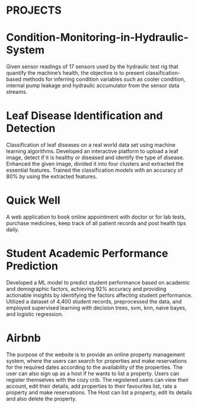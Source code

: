 # PROJECTS

# Condition-Monitoring-in-Hydraulic-System
Given sensor readings of 17 sensors used by the hydraulic test rig that quantify the machine’s health, the objective is to present classification-based methods for inferring condition variables such as cooler condition, internal pump leakage and hydraulic accumulator from the sensor data streams.

# Leaf Disease Identification and Detection  
Classification of leaf diseases on a real world data set using machine learning algorithms.
Developed an interactive platform to upload a leaf image, detect if it is healthy or diseased and identify the type of disease. 
Enhanced the given image, divided it into four clusters and extracted the essential features. Trained the classification models with an accuracy of 80% by using the extracted features.

# Quick Well
A web application to book online appointment with doctor or for lab tests, purchase medicines, keep track of all patient records and post health tips daily.

# Student Academic Performance Prediction                                                                                                
Developed a ML model to predict student performance based on academic and demographic factors, achieving 92% accuracy and providing actionable insights by identifying the factors affecting student performance.
Utilized a dataset of 4,400 student records, preprocessed the data, and employed supervised learning with decision trees, svm, knn, naive bayes, and logistic regression.

# Airbnb
The purpose of the website is to provide an online property management system, where the users can search for properties and make reservations for the required dates according to the availability of the properties. The user can also sign up as a host if he wants to list a property.
Users can register themselves with the cozy crib. The registered users can view their account, edit their details, add properties to their favourites list, rate a property and make reservations.
The Host can list a property, edit its details and also delete the property.

